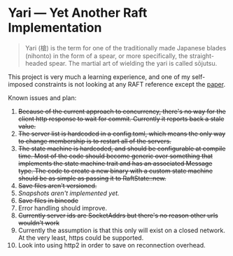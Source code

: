 # Yari &mdash; Yet Another Raft Implementation

> Yari (槍) is the term for one of the traditionally made Japanese
> blades (nihonto) in the form of a spear, or more specifically, the
> straight-headed spear. The martial art of wielding the yari is
> called sōjutsu.

This project is very much a learning experience, and one of my
self-imposed constraints is not looking at any RAFT reference except
the [paper](https://raft.github.io/raft.pdf).

Known issues and plan:
1. ~~Because of the current approach to concurrency, there's no way for
   the client http response to wait for commit. Currently it reports
   back a stale value.~~
2. ~~The server list is hardcoded in a config.toml, which means the only
   way to change membership is to restart all of the servers.~~
3. ~~The state machine is hardcoded, and should be configurable at
   compile time. Most of the code should become generic over something
   that implements the state machine trait and has an associated
   Message type. The code to create a new binary with a custom state
   machine should be as simple as passing it to RaftState::new.~~
4. ~~Save files aren't versioned.~~
5. *Snapshots aren't implemented yet.*
6. ~~Save files in bincode~~
7. Error handling should improve.
8. ~~Currently server ids are SocketAddrs but there's no reason other
   urls wouldn't work~~
9. Currently the assumption is that this only will exist on a closed
   network. At the very least, https could be supported.
10. Look into using http2 in order to save on reconnection overhead.

